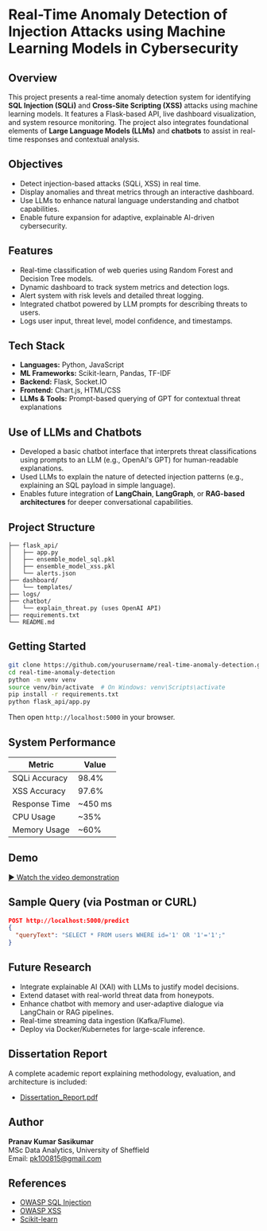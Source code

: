 # Real-Time Anomaly Detection of Injection Attacks using Machine Learning Models in Cybersecurity

## Overview
This project presents a real-time anomaly detection system for identifying **SQL Injection (SQLi)** and **Cross-Site Scripting (XSS)** attacks using machine learning models. It features a Flask-based API, live dashboard visualization, and system resource monitoring. The project also integrates foundational elements of **Large Language Models (LLMs)** and **chatbots** to assist in real-time responses and contextual analysis.

## Objectives
- Detect injection-based attacks (SQLi, XSS) in real time.
- Display anomalies and threat metrics through an interactive dashboard.
- Use LLMs to enhance natural language understanding and chatbot capabilities.
- Enable future expansion for adaptive, explainable AI-driven cybersecurity.

## Features
-  Real-time classification of web queries using Random Forest and Decision Tree models.
-  Dynamic dashboard to track system metrics and detection logs.
-  Alert system with risk levels and detailed threat logging.
-  Integrated chatbot powered by LLM prompts for describing threats to users.
-  Logs user input, threat level, model confidence, and timestamps.

## Tech Stack
- **Languages:** Python, JavaScript
- **ML Frameworks:** Scikit-learn, Pandas, TF-IDF
- **Backend:** Flask, Socket.IO
- **Frontend:** Chart.js, HTML/CSS
- **LLMs & Tools:** Prompt-based querying of GPT for contextual threat explanations

## Use of LLMs and Chatbots
- Developed a basic chatbot interface that interprets threat classifications using prompts to an LLM (e.g., OpenAI's GPT) for human-readable explanations.
- Used LLMs to explain the nature of detected injection patterns (e.g., explaining an SQL payload in simple language).
- Enables future integration of **LangChain**, **LangGraph**, or **RAG-based architectures** for deeper conversational capabilities.

## Project Structure
```
├── flask_api/
│   ├── app.py
│   ├── ensemble_model_sql.pkl
│   ├── ensemble_model_xss.pkl
│   └── alerts.json
├── dashboard/
│   └── templates/
├── logs/
├── chatbot/
│   └── explain_threat.py (uses OpenAI API)
├── requirements.txt
└── README.md
```

## Getting Started
```bash
git clone https://github.com/yourusername/real-time-anomaly-detection.git
cd real-time-anomaly-detection
python -m venv venv
source venv/bin/activate  # On Windows: venv\Scripts\activate
pip install -r requirements.txt
python flask_api/app.py
```

Then open `http://localhost:5000` in your browser.

## System Performance
| Metric             | Value     |
|--------------------|-----------|
| SQLi Accuracy       | 98.4%     |
| XSS Accuracy        | 97.6%     |
| Response Time       | ~450 ms   |
| CPU Usage           | ~35%      |
| Memory Usage        | ~60%      |

## Demo

[▶️ Watch the video demonstration](./Video%20demonstration.mp4)


## Sample Query (via Postman or CURL)
```json
POST http://localhost:5000/predict
{
  "queryText": "SELECT * FROM users WHERE id='1' OR '1'='1';"
}
```

## Future Research
- Integrate explainable AI (XAI) with LLMs to justify model decisions.
- Extend dataset with real-world threat data from honeypots.
- Enhance chatbot with memory and user-adaptive dialogue via LangChain or RAG pipelines.
- Real-time streaming data ingestion (Kafka/Flume).
- Deploy via Docker/Kubernetes for large-scale inference.

## Dissertation Report
A complete academic report explaining methodology, evaluation, and architecture is included:
- [Dissertation_Report.pdf](./Pranav_Kumar_Sasikumar_230123766_Dissertation_Report.pdf)

## Author
**Pranav Kumar Sasikumar**  
MSc Data Analytics, University of Sheffield  
Email: [pk100815@gmail.com](mailto:pk100815@gmail.com)

## References
- [OWASP SQL Injection](https://owasp.org/www-community/attacks/SQL_Injection)
- [OWASP XSS](https://owasp.org/www-community/attacks/xss)
- [Scikit-learn](https://scikit-learn.org/)